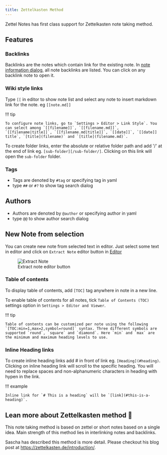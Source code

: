 ```yaml
---
title: Zettelkasten Method
---
```


Zettel Notes has first class support for Zettelkasten note taking method.

## Features

### Backlinks

Backlinks are the notes which contain link for the existing note. In [note information dialog](../index.md#note-information), all note backlinks are listed. You can click on any backlink note to open it.

### Wiki style links

Type `[[` in editor to show note list and select any note to insert markdown link for the note. eg `[[note.md]]`

!!! tip

    To configure note links, go to `Settings > Editor > Link Style`. You can select among `[[filename]]`, `[[filename.md]]`, `[[filename|title]]`, `[[filename.md|title]]`, `[[date]]`, `[[date]] title`, `[title](filename)` and `[title](filename.md)`.

To create folder links, enter the absolute or relative folder path and add '/' at the end of link eg. `[sub-folder][/sub-folder/]`. Clicking on this link will open the `sub-folder` folder.

### Tags

- Tags are denoted by `#tag` or specifying tag in yaml
- type `##` or `#?` to show tag search dialog

## Authors

- Authors are denoted by `@author` or specifying author in yaml
- type `@@` to show author search dialog

## New Note from selection

You can create new note from selected text in editor. Just select some text in editor and click on `Extract Note` editor button in [Editor](../editor/index.md)

<figure>
<img src="/assets/img/editor-buttons-extract-note.jpeg" alt="Extract Note"/>
 <figcaption>Extract note editor button</figcaption>
</figure>

### Table of contents

To display table of contents, add `[TOC]` tag anywhere in note in a new line.

To enable table of contents for all notes, tick `Table of Contents (TOC)` settings option in `Settings > Editor and Viewer`.

!!! tip

    Table of contents can be customized per note using the following `[TOC:min=1,max=2,symbol=round]` syntax. Three different symbols are supported `round`, `square` and `diamond`. Here `min` and `max` are the minimum and maximum heading levels to use.

### Inline Heading links

To create inline heading links add # in front of link eg. `[Heading](#heading)`. Clicking on inline heading link will scroll to the specific heading. You will need to replace spaces and non-alphanumeric characters in heading with hypen in the link. 

!!! example

    Inline link for `# This is a heading` will be `[link](#this-is-a-heading)`.

## Lean more about Zettelkasten method 📖

This note taking method is based on zettel or short notes based on a single idea. Main strength of this method lies in interlinking notes and backlinks.

Sascha has described this method is more detail. Please checkout his blog post at https://zettelkasten.de/introduction/.

